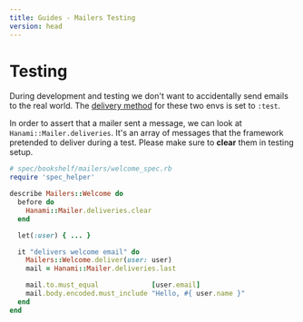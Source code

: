 ```yaml
---
title: Guides - Mailers Testing
version: head
---
```


# Testing

During development and testing we don't want to accidentally send emails to the real world.
The [delivery method](/guides/head/mailers/delivery) for these two envs is set to `:test`.

In order to assert that a mailer sent a message, we can look at `Hanami::Mailer.deliveries`.
It's an array of messages that the framework pretended to deliver during a test.
Please make sure to **clear** them in testing setup.

```ruby
# spec/bookshelf/mailers/welcome_spec.rb
require 'spec_helper'

describe Mailers::Welcome do
  before do
    Hanami::Mailer.deliveries.clear
  end

  let(:user) { ... }

  it "delivers welcome email" do
    Mailers::Welcome.deliver(user: user)
    mail = Hanami::Mailer.deliveries.last

    mail.to.must_equal             [user.email]
    mail.body.encoded.must_include "Hello, #{ user.name }"
  end
end
```
